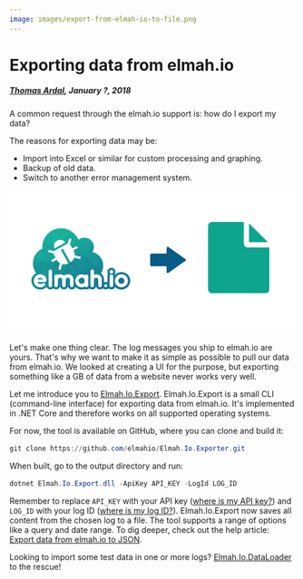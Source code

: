 ```yaml
---
image: images/export-from-elmah-io-to-file.png
---
```


# Exporting data from elmah.io

##### [Thomas Ardal](http://elmah.io/about/), January ?, 2018

A common request through the elmah.io support is: how do I export my data?

The reasons for exporting data may be:

- Import into Excel or similar for custom processing and graphing.
- Backup of old data.
- Switch to another error management system.

![Export from elmah.io to file](images/export-from-elmah-io-to-file.png)

Let's make one thing clear. The log messages you ship to elmah.io are yours. That's why we want to make it as simple as possible to pull our data from elmah.io. We looked at creating a UI for the purpose, but exporting something like a GB of data from a website never works very well.

Let me introduce you to [Elmah.Io.Export](https://github.com/elmahio/Elmah.Io.Exporter). Elmah.Io.Export is a small CLI (command-line interface) for exporting data from elmah.io. It's implemented in .NET Core and therefore works on all supported operating systems.

For now, the tool is available on GitHub, where you can clone and build it:

```powershell
git clone https://github.com/elmahio/Elmah.Io.Exporter.git
```

When built, go to the output directory and run:

```powershell
dotnet Elmah.Io.Export.dll -ApiKey API_KEY -LogId LOG_ID
```

Remember to replace `API_KEY` with your API key ([where is my API key?](https://docs.elmah.io/where-is-my-api-key/)) and `LOG_ID` with your log ID ([where is my log ID?](https://docs.elmah.io/where-is-my-log-id/)). Elmah.Io.Export now saves all content from the chosen log to a file. The tool supports a range of options like a query and date range. To dig deeper, check out the help article: [Export data from elmah.io to JSON](https://docs.elmah.io/export-data-from-elmah-io-to-json/).

Looking to import some test data in one or more logs? [Elmah.Io.DataLoader](https://github.com/elmahio/Elmah.Io.DataLoader) to the rescue!